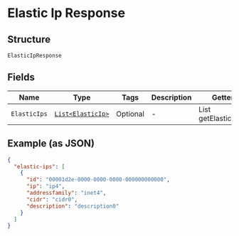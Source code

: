 
# Elastic Ip Response

## Structure

`ElasticIpResponse`

## Fields

| Name | Type | Tags | Description | Getter | Setter |
|  --- | --- | --- | --- | --- | --- |
| `ElasticIps` | [`List<ElasticIp>`](../../doc/models/elastic-ip.md) | Optional | - | List<ElasticIp> getElasticIps() | setElasticIps(List<ElasticIp> elasticIps) |

## Example (as JSON)

```json
{
  "elastic-ips": [
    {
      "id": "00001d2e-0000-0000-0000-000000000000",
      "ip": "ip4",
      "addressfamily": "inet4",
      "cidr": "cidr0",
      "description": "description0"
    }
  ]
}
```

